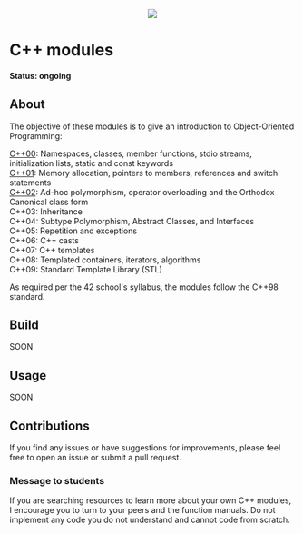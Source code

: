 <p align="center">
	<img src="https://img.shields.io/github/last-commit/marianaobmorais/cpp?color=%2312bab9&style=flat-square"/>
</p>

# C++ modules

#### Status: ongoing

## About

The objective of these modules is to give an introduction to Object-Oriented Programming:

[C++00](https://github.com/marianaobmorais/cpp/tree/main/cpp00): Namespaces, classes, member functions, stdio streams, initialization lists, static and const keywords  
[C++01](https://github.com/marianaobmorais/cpp/tree/main/cpp01): Memory allocation, pointers to members, references and switch statements  
[C++02](https://github.com/marianaobmorais/cpp/tree/main/cpp02/): Ad-hoc polymorphism, operator overloading and the Orthodox Canonical class form  
C++03: Inheritance  
C++04: Subtype Polymorphism, Abstract Classes, and Interfaces  
C++05: Repetition and exceptions  
C++06: C++ casts  
C++07: C++ templates  
C++08: Templated containers, iterators, algorithms  
C++09: Standard Template Library (STL)  

As required per the 42 school's syllabus, the modules follow the C++98 standard.

## Build

SOON

## Usage

SOON

## Contributions

If you find any issues or have suggestions for improvements, please feel free to open an issue or submit a pull request.

### Message to students

If you are searching resources to learn more about your own C++ modules, I encourage you to turn to your peers and the function manuals. Do not implement any code you do not understand and cannot code from scratch.
